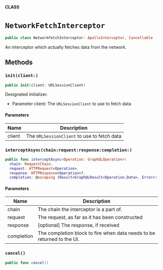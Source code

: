 **CLASS**

# `NetworkFetchInterceptor`

```swift
public class NetworkFetchInterceptor: ApolloInterceptor, Cancellable
```

An interceptor which actually fetches data from the network.

## Methods
### `init(client:)`

```swift
public init(client: URLSessionClient)
```

Designated initializer.

- Parameter client: The `URLSessionClient` to use to fetch data

#### Parameters

| Name | Description |
| ---- | ----------- |
| client | The `URLSessionClient` to use to fetch data |

### `interceptAsync(chain:request:response:completion:)`

```swift
public func interceptAsync<Operation: GraphQLOperation>(
  chain: RequestChain,
  request: HTTPRequest<Operation>,
  response: HTTPResponse<Operation>?,
  completion: @escaping (Result<GraphQLResult<Operation.Data>, Error>) -> Void)
```

#### Parameters

| Name | Description |
| ---- | ----------- |
| chain | The chain the interceptor is a part of. |
| request | The request, as far as it has been constructed |
| response | [optional] The response, if received |
| completion | The completion block to fire when data needs to be returned to the UI. |

### `cancel()`

```swift
public func cancel()
```
